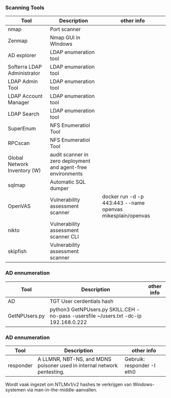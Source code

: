 ### Scanning Tools
|Tool|Description|other info|
|---|---|---|
|nmap|Port scanner|
|Zenmap|Nmap GUI in WIndows|
|AD explorer| LDAP enumeration tool|
|Softerra LDAP Administrator| LDAP enumeration tool|
|LDAP Admin Tool| LDAP enumeration tool|
|LDAP Account Manager|LDAP enumeration tool|
|LDAP Search|LDAP enumeration tool|
|SuperEnum |NFS Enumeratiol Tool|
|RPCscan|NFS Enumeratiol Tool|
|Global Network Inventory (W)|audit scanner in zero deployment and agent-free environments|
|sqlmap|Automatic SQL dumper|
|OpenVAS| Vulnerability assessment scanner|docker run -d -p 443:443 --name openvas mikesplain/openvas|
|nikto|Vulnerability assessment scanner CLI|
|skipfish|Vulnerability assessment scanner|

### AD ennumeration
|Tool|Description|other info|
|---|---|---|
|AD|TGT User cerdentials hash|
|GetNPUsers.py|python3 GetNPUsers.py SKILL.CEH -no-pass -usersfile ~/users.txt -dc-ip 192.168.0.222|

### AD ennumeration
|Tool|Description|other info|
|---|---|---|
|responder|A LLMNR, NBT-NS, and MDNS poisoner used in internal network pentesting.|Gebruik: responder -I eth0
Wordt vaak ingezet om NTLMv1/v2 hashes te verkrijgen van Windows-systemen via man-in-the-middle-aanvallen.
